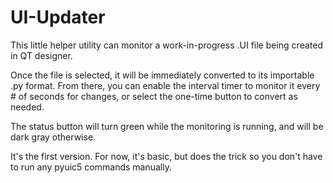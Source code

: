 # UI-Updater
This little helper utility can monitor a work-in-progress .UI file being created in QT designer.

Once the file is selected, it will be immediately converted to its importable .py format.  From there, you can enable the interval timer to monitor it every <interval> # of seconds for changes, or select the one-time button to convert as needed.

The status button will turn green while the monitoring is running, and will be dark gray otherwise.

It's the first version.  For now, it's basic, but does the trick so you don't have to run any pyuic5 commands manually.

